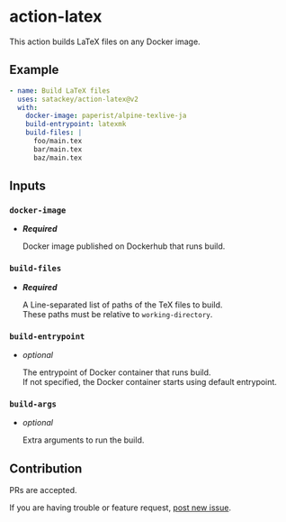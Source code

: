 # action-latex

<!-- このアクションは指定されたファイル・コマンドでコンパイルを行います。

このアクションの実行で起動されたコンテナ内で、
DooD(Docker outside of Docker)を使うことで、
任意Dockerイメージを起動しています。 -->

This action builds LaTeX files on any Docker image.

## Example

```yaml
- name: Build LaTeX files
  uses: satackey/action-latex@v2
  with:
    docker-image: paperist/alpine-texlive-ja
    build-entrypoint: latexmk
    build-files: |
      foo/main.tex
      bar/main.tex
      baz/main.tex
```

## Inputs

### `docker-image`


<!-- コンパイルコマンドを実行する Docker イメージ -->
- _**Required**_  

    Docker image published on Dockerhub that runs build.  

### `build-files`

<!-- 1行ごとに区切られた、ビルドするTeXファイルの相対パスのリスト -->
- _**Required**_  

    A Line-separated list of paths of the TeX files to build.  
    These paths must be relative to `working-directory`.  

<!-- ### `host-workspace`

- _Optional_ 　
    ビルドするファイルがあるホストVMディレクトリの絶対パス
    Absolute path of the host VM directory where the file to be built is located.

    If not specified, 

指定されなかった場合、アクションより起動された Docker コンテナの `/github/workspace` ディレクトリがコンパイル用の Docker コンテナへマウントされます。  
指定された場合、そのパスがコンパイル用の Docker コンテナの `/custom/workspace` ディレクトリにマウントされます。 -->

### `build-entrypoint`

- _optional_  

    The entrypoint of Docker container that runs build.  
    If not specified, the Docker container starts using default entrypoint.

<!-- _任意_ コンパイル時に起動する Docker コンテナの Entrypoint  
指定されなければ Docker イメージの Entrypoint で起動されます。
`latexmk` などを指定してください。 -->

### `build-args`

- _optional_  

    Extra arguments to run the build.  


<!-- _任意_ コンパイル実行時の追加オプション -->

## Contribution
PRs are accepted.

If you are having trouble or feature request, [post new issue](https://github.com/satackey/action-latex/issues/new).
